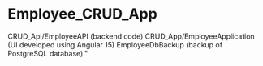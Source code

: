 # Employee_CRUD_App
CRUD_Api/EmployeeAPI (backend code)
CRUD_App/EmployeeApplication (UI developed using Angular 15)
EmployeeDbBackup (backup of PostgreSQL database)."
